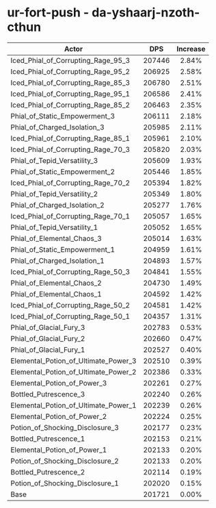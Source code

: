 # ur-fort-push - da-yshaarj-nzoth-cthun
| Actor | DPS | Increase |
|---|:---:|:---:|
|Iced_Phial_of_Corrupting_Rage_95_3|207446|2.84%|
|Iced_Phial_of_Corrupting_Rage_95_2|206925|2.58%|
|Iced_Phial_of_Corrupting_Rage_85_3|206780|2.51%|
|Iced_Phial_of_Corrupting_Rage_95_1|206586|2.41%|
|Iced_Phial_of_Corrupting_Rage_85_2|206463|2.35%|
|Phial_of_Static_Empowerment_3|206111|2.18%|
|Phial_of_Charged_Isolation_3|205985|2.11%|
|Iced_Phial_of_Corrupting_Rage_85_1|205961|2.10%|
|Iced_Phial_of_Corrupting_Rage_70_3|205820|2.03%|
|Phial_of_Tepid_Versatility_3|205609|1.93%|
|Phial_of_Static_Empowerment_2|205446|1.85%|
|Iced_Phial_of_Corrupting_Rage_70_2|205394|1.82%|
|Phial_of_Tepid_Versatility_2|205349|1.80%|
|Phial_of_Charged_Isolation_2|205277|1.76%|
|Iced_Phial_of_Corrupting_Rage_70_1|205057|1.65%|
|Phial_of_Tepid_Versatility_1|205052|1.65%|
|Phial_of_Elemental_Chaos_3|205014|1.63%|
|Phial_of_Static_Empowerment_1|204959|1.61%|
|Phial_of_Charged_Isolation_1|204893|1.57%|
|Iced_Phial_of_Corrupting_Rage_50_3|204841|1.55%|
|Phial_of_Elemental_Chaos_2|204730|1.49%|
|Phial_of_Elemental_Chaos_1|204592|1.42%|
|Iced_Phial_of_Corrupting_Rage_50_2|204581|1.42%|
|Iced_Phial_of_Corrupting_Rage_50_1|204357|1.31%|
|Phial_of_Glacial_Fury_3|202783|0.53%|
|Phial_of_Glacial_Fury_2|202660|0.47%|
|Phial_of_Glacial_Fury_1|202527|0.40%|
|Elemental_Potion_of_Ultimate_Power_3|202510|0.39%|
|Elemental_Potion_of_Ultimate_Power_2|202386|0.33%|
|Elemental_Potion_of_Power_3|202261|0.27%|
|Bottled_Putrescence_3|202240|0.26%|
|Elemental_Potion_of_Ultimate_Power_1|202239|0.26%|
|Elemental_Potion_of_Power_2|202224|0.25%|
|Potion_of_Shocking_Disclosure_3|202177|0.23%|
|Bottled_Putrescence_1|202153|0.21%|
|Elemental_Potion_of_Power_1|202133|0.20%|
|Potion_of_Shocking_Disclosure_2|202133|0.20%|
|Bottled_Putrescence_2|202114|0.19%|
|Potion_of_Shocking_Disclosure_1|202020|0.15%|
|Base|201721|0.00%|
